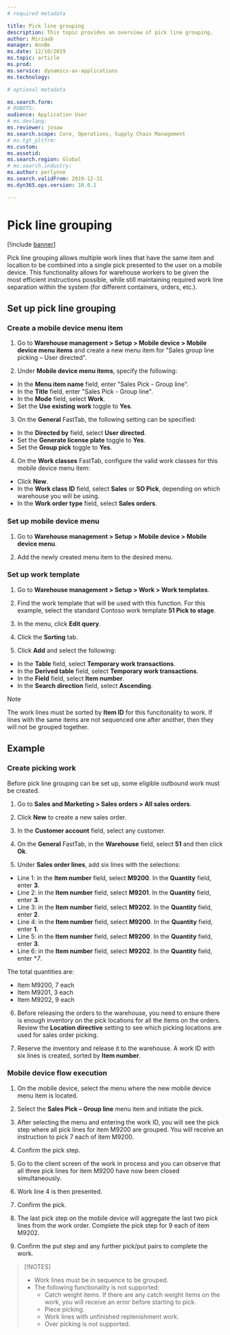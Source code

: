 ```yaml
---
# required metadata

title: Pick line grouping
description: This topic provides an overview of pick line grouping.
author: Mirzaab
manager: AnnBe
ms.date: 12/10/2019
ms.topic: article
ms.prod: 
ms.service: dynamics-ax-applications
ms.technology: 

# optional metadata

ms.search.form: 
# ROBOTS: 
audience: Application User
# ms.devlang: 
ms.reviewer: josaw
ms.search.scope: Core, Operations, Supply Chain Management
# ms.tgt_pltfrm: 
ms.custom: 
ms.assetid: 
ms.search.region: Global
# ms.search.industry: 
ms.author: perlynne
ms.search.validFrom: 2019-12-31
ms.dyn365.ops.version: 10.0.1

---
```


# Pick line grouping

[!include [banner](../includes/banner.md)]

Pick line grouping allows multiple work lines that have the same item and location to be combined into a single pick presented to the user on a mobile device. This functionality allows for warehouse workers to be given the most efficient instructions possible, while still maintaining required work line separation within the system (for different containers, orders, etc.).

## Set up pick line grouping

### Create a mobile device menu item

1. Go to **Warehouse management > Setup >  Mobile device > Mobile device menu items** and create a new menu item for "Sales group line picking – User directed".

2. Under **Mobile device menu items**, specify the following:
  
  - In the **Menu item name** field, enter "Sales Pick - Group line".
  - In the **Title** field, enter "Sales Pick - Group line".
  - In the **Mode** field, select **Work**.
  - Set the **Use existing work** toggle to **Yes**.

3. On the **General** FastTab, the following setting can be specified:

  - In the **Directed by** field, select **User directed**.
  - Set the  **Generate license plate** toggle to **Yes**.
  - Set the **Group pick** toggle to **Yes**.

4. On the **Work classes** FastTab, configure the valid work classes for this mobile device menu item:

  - Click **New**.
  - In the **Work class ID** field, select **Sales** or **SO Pick**, depending on which warehouse you will be using.
  - In the **Work order type** field, select **Sales orders**.

### Set up mobile device menu

1. Go to **Warehouse management > Setup > Mobile device > Mobile device menu**. 

1. Add the newly created menu item to the desired menu.

### Set up work template

1. Go to **Warehouse management > Setup > Work > Work templates**.

1. Find the work template that will be used with this function. For this example, select the standard Contoso work template **51 Pick to stage**.

1. In the menu, click **Edit query**.

1. Click the **Sorting** tab.

1. Click **Add** and select the following:

  - In the **Table** field, select **Temporary work transactions**.
  - In the **Derived table** field, select **Temporary work transactions**.
  - In the **Field** field, select **Item number**.
  - In the **Search direction** field, select **Ascending**.

> [!NOTE]
> The work lines must be sorted by **Item ID** for this funcitonality to work. If lines with the same items are not sequenced one after another, then they will not be grouped together.

## Example

### Create picking work

Before pick line grouping can be set up, some eligible outbound work must be created.

1. Go to **Sales and Marketing > Sales orders > All sales orders**.

2. Click **New** to create a new sales order. 

3. In the **Customer account** field, select any customer. 

4. On the **General** FastTab, in the **Warehouse** field, select **51** and then click **Ok**.

5. Under **Sales order lines**, add six lines with the selections:
  - Line 1: in the **Item number** field, select **M9200**. In the **Quantity** field, enter **3**.
  - Line 2: in the **Item number** field, select **M9201**. In the **Quantity** field, enter **3**. 
  - Line 3: in the **Item number** field, select **M9202**. In the **Quantity** field, enter **2**. 
  - Line 4: in the **Item number** field, select **M9200**. In the **Quantity** field, enter **1**. 
  - Line 5: in the **Item number** field, select **M9200**. In the **Quantity** field, enter **3**.
  - Line 6: in the **Item number** field, select **M9202**. In the **Quantity** field, enter **7*. 

  The total quantities are:
   - Item M9200, 7 each
   - Item M9201, 3 each
   - Item M9202, 9 each

6. Before releasing the orders to the warehouse, you need to ensure there is enough inventory on the pick locations for all the items on the orders. Review the **Location directive** setting to see which picking locations are used for sales order picking.

7. Reserve the inventory and release it to the warehouse. A work ID with six lines is created, sorted by **Item number**.

### Mobile device flow execution

1. On the mobile device, select the menu where the new mobile device menu item is located.

1. Select the **Sales Pick – Group line** menu item and initiate the pick.

1. After selecting the menu and entering the work ID, you will see the pick step where all pick lines for item M9200 are grouped. You will receive an instruction to pick 7 each of item M9200.

1. Confirm the pick step. 

1. Go to the client screen of the work in process and you can observe that all three pick lines for item M9200 have now been closed simultaneously.

1. Work line 4 is then presented.

1. Confirm the pick.

1. The last pick step on the mobile device will aggregate the last two pick lines from the work order. Complete the pick step for 9 each of item M9202.

1. Confirm the put step and any further pick/put pairs to complete the work.

> [!NOTES]
> - Work lines must be in sequence to be grouped.
> - The following functionality is not supported:
>   - Catch weight items. If there are any catch weight items on the work, you will receive an error before starting to pick.
>   - Piece picking.
>   - Work lines with unfinished replenishment work.
>   - Over picking is not supported.
